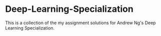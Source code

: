 # Deep-Learning-Specialization
This is a collection of the my assignment solutions for Andrew Ng's Deep Learning Specialization.
